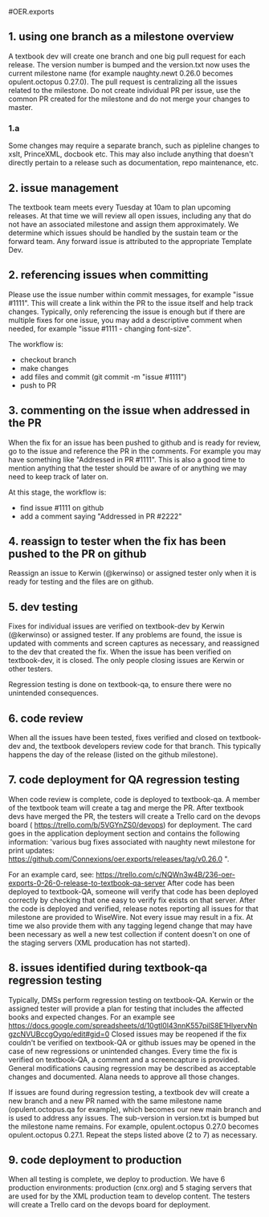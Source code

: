 #OER.exports

## 1. using one branch as a milestone overview
A textbook dev will create one branch and one big pull request for each release. The version number is bumped and the version.txt now uses the current milestone name (for example naughty.newt 0.26.0 becomes opulent.octopus 0.27.0). The pull request is centralizing all the issues related to the milestone. Do not create individual PR per issue, use the common PR created for the milestone and do not merge your changes to master.

### 1.a
Some changes may require a separate branch, such as pipleline changes to xslt, PrinceXML, docbook etc. This may also include anything that doesn't directly pertain to a release such as documentation, repo maintenance, etc.

## 2. issue management
The textbook team meets every Tuesday at 10am to plan upcoming releases. At that time we will review all open issues, including any that do not have an associated milestone and assign them approximately. We determine which issues should be handled by the sustain team or the forward team. Any forward issue is attributed to the appropriate Template Dev. 

## 2. referencing issues when committing
Please use the issue number within commit messages, for example "issue #1111". This will create a link within the PR to the issue itself and help track changes. Typically, only referencing the issue is enough but if there are multiple fixes for one issue, you may add a descriptive comment when needed, for example "issue #1111 - changing font-size".

The workflow is:
  - checkout branch
  - make changes
  - add files and commit (git commit -m "issue #1111")
  - push to PR

## 3. commenting on the issue when addressed in the PR
When the fix for an issue has been pushed to github and is ready for review, go to the issue and reference the PR in the comments. For example you may have something like "Addressed in PR #1111". This is also a good time to mention anything that the tester should be aware of or anything we may need to keep track of later on.

At this stage, the workflow is:
  - find issue #1111 on github
  - add a comment saying "Addressed in PR #2222"

## 4. reassign to tester when the fix has been pushed to the PR on github
Reassign an issue to Kerwin (@kerwinso) or assigned tester only when it is ready for testing and the files are on github.

## 5. dev testing
Fixes for individual issues are verified on textbook-dev by Kerwin (@kerwinso) or assigned tester. If any problems are found, the issue is updated with comments and screen captures as necessary, and reassigned to the dev that created the fix. When the issue has been verified on textbook-dev, it is closed. The only people closing issues are Kerwin or other testers.

Regression testing is done on textbook-qa, to ensure there were no unintended consequences.

## 6. code review
When all the issues have been tested, fixes verified and closed on textbook-dev and, the textbook developers review code for that branch. This typically happens the day of the release (listed on the github milestone).

## 7. code deployment for QA regression testing
When code review is complete, code is deployed to textbook-qa. A member of the textbook team will create a tag and merge the PR. After textbook devs have merged the PR, the testers will create a Trello card on the devops board ( https://trello.com/b/5VGYnZS0/devops) for deployment. The card goes in the application deployment section and contains the following information:
'various bug fixes associated with naughty newt milestone for print updates:
https://github.com/Connexions/oer.exports/releases/tag/v0.26.0 ".

For an example card, see: https://trello.com/c/NQWn3w4B/236-oer-exports-0-26-0-release-to-textbook-qa-server
After code has been deployed to textbook-QA, someone will verify that code has been deployed correctly by checking that one easy to verify fix exists on that server.
After the code is deployed and verified, release notes reporting all issues for that milestone are provided to WiseWire. Not every issue may result in a fix. At time we also provide them with any tagging legend change that may have been necessary as well a new test collection if content doesn't on one of the staging servers (XML producation has not started).

## 8. issues identified during textbook-qa regression testing
Typically, DMSs perform regression testing on textbook-QA. Kerwin or the assigned tester will provide a plan for testing that includes the affected books and expected changes. For an example see https://docs.google.com/spreadsheets/d/10gtI0l43nnK557pilS8E1HlyervNngzcNVUBccgOyqo/edit#gid=0
Closed issues may be reopened if the fix couldn't be verified on textbook-QA or github issues may be opened in the case of new regressions or unintended changes.
Every time the fix is verified on textbook-QA, a comment and a screencapture is provided. General modifications causing regression may be described as acceptable changes and documented. Alana needs to approve all those changes.

If issues are found during regression testing, a textbook dev will create a new branch and a new PR named with the same milestone name (opulent.octopus.qa for example), which becomes our new main branch and is used to address any issues. The sub-version in version.txt is bumped but the milestone name remains. For example, opulent.octopus 0.27.0 becomes opulent.octopus 0.27.1. Repeat the steps listed above (2 to 7) as necessary.

## 9. code deployment to production
When all testing is complete, we deploy to production. We have 6 production environments: production (cnx.org) and 5 staging servers that are used for by the XML production team to develop content. The testers will create a Trello card on the devops board for deployment.
